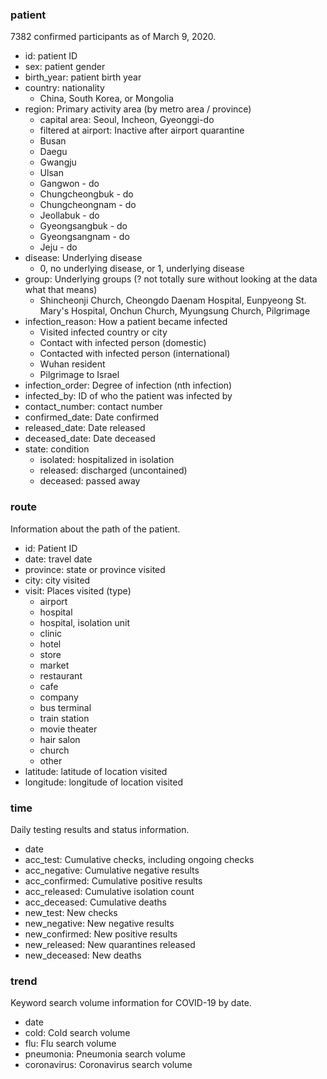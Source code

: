 ### patient
7382 confirmed participants as of March 9, 2020.
- id: patient ID
- sex: patient gender
- birth_year: patient birth year
- country: nationality
  - China, South Korea, or Mongolia
- region: Primary activity area (by metro area / province)
  - capital area: Seoul, Incheon, Gyeonggi-do
  - filtered at airport: Inactive after airport quarantine
  - Busan
  - Daegu
  - Gwangju 
  - Ulsan
  - Gangwon - do
  - Chungcheongbuk - do
  - Chungcheongnam - do
  - Jeollabuk - do
  - Gyeongsangbuk - do
  - Gyeongsangnam - do
  - Jeju - do
- disease: Underlying disease
  - 0, no underlying disease, or 1, underlying disease
- group: Underlying groups (? not totally sure without looking at the data what that means)
  - Shincheonji Church, Cheongdo Daenam Hospital, Eunpyeong St. Mary's Hospital, Onchun Church, Myungsung Church, Pilgrimage
- infection_reason: How a patient became infected
  - Visited infected country or city
  - Contact with infected person (domestic)
  - Contacted with infected person (international)
  - Wuhan resident
  - Pilgrimage to Israel
- infection_order: Degree of infection (nth infection)
- infected_by: ID of who the patient was infected by
- contact_number: contact number
- confirmed_date: Date confirmed 
- released_date: Date released
- deceased_date: Date deceased
- state: condition
  - isolated: hospitalized in isolation
  - released: discharged (uncontained)
  - deceased: passed away

### route
Information about the path of the patient.
- id: Patient ID
- date: travel date
- province: state or province visited
- city: city visited
- visit: Places visited (type)
  - airport
  - hospital
  - hospital, isolation unit
  - clinic
  - hotel
  - store
  - market
  - restaurant 
  - cafe 
  - company
  - bus terminal
  - train station
  - movie theater
  - hair salon
  - church
  - other
- latitude: latitude of location visited
- longitude: longitude of location visited

### time
Daily testing results and status information.
- date
- acc_test: Cumulative checks, including ongoing checks
- acc_negative: Cumulative negative results
- acc_confirmed: Cumulative positive results
- acc_released: Cumulative isolation count
- acc_deceased: Cumulative deaths
- new_test: New checks
- new_negative: New negative results
- new_confirmed: New positive results
- new_released: New quarantines released
- new_deceased: New deaths

### trend
Keyword search volume information for COVID-19 by date.
- date
- cold: Cold search volume
- flu: Flu search volume
- pneumonia: Pneumonia search volume
- coronavirus: Coronavirus search volume

